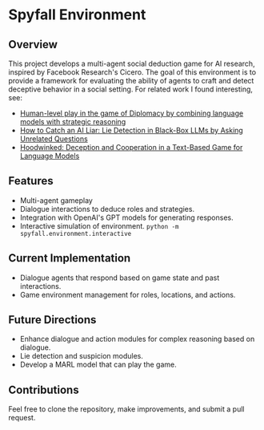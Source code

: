# Spyfall Environment

## Overview
This project develops a multi-agent social deduction game for AI research, inspired by Facebook Research's Cicero. The goal of this environment is to provide a framework for evaluating the ability of agents to craft and detect deceptive behavior in a social setting. For related work I found interesting, see:
- [Human-level play in the game of Diplomacy by combining language models with strategic reasoning](https://noambrown.github.io/papers/22-Science-Diplomacy-TR.pdf)
- [How to Catch an AI Liar: Lie Detection in Black-Box LLMs by Asking Unrelated Questions](https://arxiv.org/pdf/2309.15840)
- [Hoodwinked: Deception and Cooperation in a Text-Based Game for Language Models](https://arxiv.org/abs/2308.01404)

## Features
- Multi-agent gameplay
- Dialogue interactions to deduce roles and strategies.
- Integration with OpenAI's GPT models for generating responses.
- Interactive simulation of environment. `python -m spyfall.environment.interactive`

## Current Implementation
- Dialogue agents that respond based on game state and past interactions.
- Game environment management for roles, locations, and actions.

## Future Directions
- Enhance dialogue and action modules for complex reasoning based on dialogue.
- Lie detection and suspicion modules.
- Develop a MARL model that can play the game.

## Contributions
Feel free to clone the repository, make improvements, and submit a pull request.
